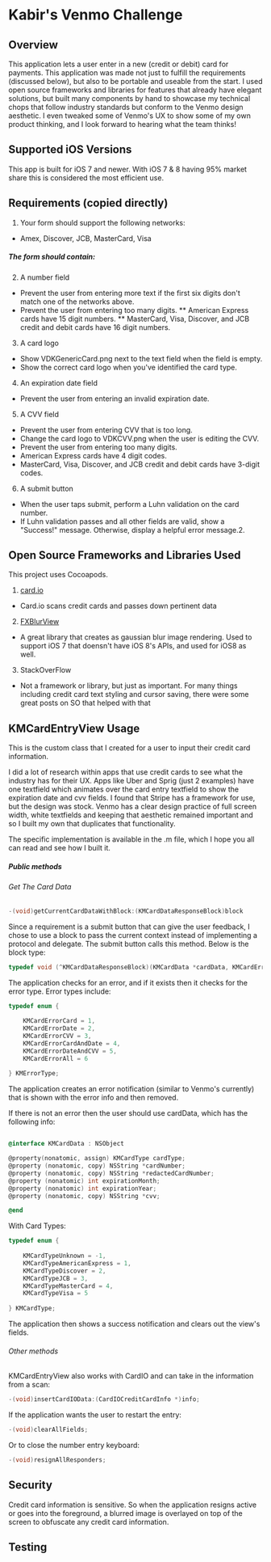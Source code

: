 Kabir's Venmo Challenge
========================



Overview
--------

This application lets a user enter in a new (credit or debit) card for payments.  This application was made not just to fulfill the requirements (discussed below), but also to be portable and useable from the start.  I used open source frameworks and libraries for features that already have elegant solutions, but built many components by hand to showcase my technical chops that follow industry standards but conform to the Venmo design aesthetic.  I even tweaked some of Venmo's UX to show some of my own product thinking, and I look forward to hearing what the team thinks!


Supported iOS Versions
---------

This app is built for iOS 7 and newer.  With iOS 7 & 8 having 95% market share this is considered the most efficient use.

Requirements (copied directly)
---------

1. Your form should support the following networks:
 * Amex, Discover, JCB, MasterCard, Visa

##### The form should contain:
2. A number field
 * Prevent the user from entering more text if the first six digits don't match one of the networks above.
 * Prevent the user from entering too many digits.
  ** American Express cards have 15 digit numbers.
  ** MasterCard, Visa, Discover, and JCB credit and debit cards have 16 digit numbers.
3. A card logo
 * Show VDKGenericCard.png next to the text field when the field is empty.
 * Show the correct card logo when you've identified the card type.
4. An expiration date field
 * Prevent the user from entering an invalid expiration date.
5. A CVV field
 * Prevent the user from entering CVV that is too long.
 * Change the card logo to VDKCVV.png when the user is editing the CVV.
 * Prevent the user from entering too many digits.
  * American Express cards have 4 digit codes.
  * MasterCard, Visa, Discover, and JCB credit and debit cards have 3-digit codes.
6. A submit button
 * When the user taps submit, perform a Luhn validation on the card number.
 * If Luhn validation passes and all other fields are valid, show a "Success!" message. Otherwise, display a helpful error message.2. 



Open Source Frameworks and Libraries Used
---------------

This project uses Cocoapods.

1. [card.io](https://github.com/card-io/card.io-iOS-SDK)
 * Card.io scans credit cards and passes down pertinent data
2. [FXBlurView](https://github.com/nicklockwood/FXBlurView)
 * A great library that creates as gaussian blur image rendering.  Used to support iOS 7 that doensn't have iOS 8's APIs, and used for iOS8 as well.
3. StackOverFlow
 * Not a framework or library, but just as important.  For many things including credit card text styling and cursor saving, there were some great posts on SO that helped with that


KMCardEntryView Usage
----------------

This is the custom class that I created for a user to input their credit card information.

I did a lot of research within apps that use credit cards to see what the industry has for their UX.  Apps like Uber and Sprig (just 2 examples) have one textfield which animates over the card entry textfield to show the expiration date and cvv fields.  I found that Stripe has a framework for use, but the design was stock.  Venmo has a clear design practice of full screen width, white textfields and keeping that aesthetic remained important and so I built my own that duplicates that functionality.

The specific implementation is available in the .m file, which I hope you all can read and see how I built it.  


##### Public methods


###### Get The Card Data

```objective-c
-(void)getCurrentCardDataWithBlock:(KMCardDataResponseBlock)block
```

Since a requirement is a submit button that can give the user feedback, I chose to use a block to pass the current context instead of implementing a protocol and delegate.  The submit button calls this method.  Below is the block type:

```objective-c
typedef void (^KMCardDataResponseBlock)(KMCardData *cardData, KMCardError *error);
```


The application checks for an error, and if it exists then it checks for the error type.  Error types include:
```objective-c
typedef enum {
    
    KMCardErrorCard = 1,
    KMCardErrorDate = 2,
    KMCardErrorCVV = 3,
    KMCardErrorCardAndDate = 4,
    KMCardErrorDateAndCVV = 5,
    KMCardErrorAll = 6
    
} KMErrorType;
```

The application creates an error notification (similar to Venmo's currently) that is shown with the error info and then removed.


If there is not an error then the user should use cardData, which has the following info:
```objective-c

@interface KMCardData : NSObject

@property(nonatomic, assign) KMCardType cardType;
@property (nonatomic, copy) NSString *cardNumber;
@property (nonatomic, copy) NSString *redactedCardNumber;
@property (nonatomic) int expirationMonth;
@property (nonatomic) int expirationYear;
@property (nonatomic, copy) NSString *cvv;

@end
```

With Card Types:
```objective-c
typedef enum {
    
    KMCardTypeUnknown = -1,
    KMCardTypeAmericanExpress = 1,
    KMCardTypeDiscover = 2,
    KMCardTypeJCB = 3,
    KMCardTypeMasterCard = 4,
    KMCardTypeVisa = 5
    
} KMCardType;
```

The application then shows a success notification and clears out the view's fields.



###### Other methods

KMCardEntryView also works with CardIO and can take in the information from a scan:

```objective-c
-(void)insertCardIOData:(CardIOCreditCardInfo *)info;
```

If the application wants the user to restart the entry:

```objective-c
-(void)clearAllFields;
```

Or to close the number entry keyboard:

```objective-c
-(void)resignAllResponders;
```



Security
----------------

Credit card information is sensitive.  So when the application resigns active or goes into the foreground, a blurred image is overlayed on top of the screen to obfuscate any credit card information.


Testing
---------







